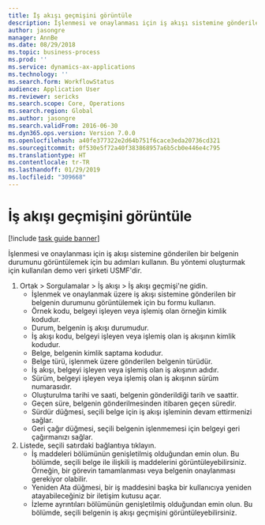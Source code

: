 ```yaml
---
title: İş akışı geçmişini görüntüle
description: İşlenmesi ve onaylanması için iş akışı sistemine gönderilen bir belgenin durumunu görüntülemek için bu adımları kullanın.
author: jasongre
manager: AnnBe
ms.date: 08/29/2018
ms.topic: business-process
ms.prod: ''
ms.service: dynamics-ax-applications
ms.technology: ''
ms.search.form: WorkflowStatus
audience: Application User
ms.reviewer: sericks
ms.search.scope: Core, Operations
ms.search.region: Global
ms.author: jasongre
ms.search.validFrom: 2016-06-30
ms.dyn365.ops.version: Version 7.0.0
ms.openlocfilehash: a40fe377322e2d64b751f6cace3eda20736cd321
ms.sourcegitcommit: 0f530e5f72a40f383868957a6b5cb0e446e4c795
ms.translationtype: HT
ms.contentlocale: tr-TR
ms.lasthandoff: 01/29/2019
ms.locfileid: "309668"
---
```

# <a name="view-workflow-history"></a>İş akışı geçmişini görüntüle

[!include [task guide banner](../../includes/task-guide-banner.md)]

İşlenmesi ve onaylanması için iş akışı sistemine gönderilen bir belgenin durumunu görüntülemek için bu adımları kullanın. Bu yöntemi oluşturmak için kullanılan demo veri şirketi USMF'dir.

1. Ortak > Sorgulamalar > İş akışı > İş akışı geçmişi'ne gidin.
    * İşlenmek ve onaylanmak üzere iş akışı sistemine gönderilen bir belgenin durumunu görüntülemek için bu formu kullanın.  
    * Örnek kodu,      belgeyi işleyen veya işlemiş olan örneğin kimlik kodudur.  
    * Durum, belgenin iş akışı durumudur.  
    * İş akışı kodu, belgeyi işleyen veya işlemiş olan iş akışının kimlik kodudur.  
    * Belge, belgenin kimlik saptama kodudur.  
    * Belge türü, işlenmek üzere gönderilen belgenin türüdür.  
    * İş akışı, belgeyi işleyen veya işlemiş olan iş akışının adıdır.  
    * Sürüm, belgeyi işleyen veya işlemiş olan iş akışının sürüm numarasıdır.  
    * Oluşturulma tarihi ve saati, belgenin gönderildiği tarih ve saattir.  
    * Geçen süre, belgenin gönderilmesinden itibaren geçen süredir.  
    * Sürdür düğmesi, seçili belge için iş akışı işleminin devam ettirmenizi sağlar.  
    * Geri çağır düğmesi, seçili belgenin işlenmemesi için belgeyi geri çağırmanızı sağlar.   
2. Listede, seçili satırdaki bağlantıya tıklayın.
    * İş maddeleri bölümünün genişletilmiş olduğundan emin olun.    Bu bölümde, seçili belge ile ilişkili iş maddelerini görüntüleyebilirsiniz. Örneğin, bir görevin tamamlanması veya belgenin onaylanması gerekiyor olabilir.  
    * Yeniden Ata düğmesi, bir iş maddesini başka bir kullanıcıya yeniden atayabileceğiniz bir iletişim kutusu açar.  
    * İzleme ayrıntıları bölümünün genişletilmiş olduğundan emin olun.    Bu bölümde, seçili belgenin iş akışı geçmişini görüntüleyebilirsiniz.  

